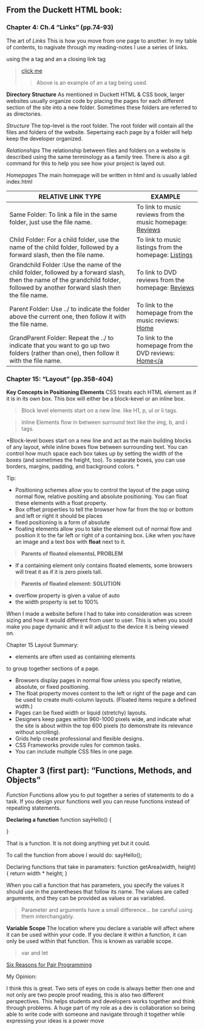 ## From the Duckett HTML book:

### Chapter 4: Ch.4 “Links” (pp.74-93)
The art of *Links*
This is how you move from one page to another. In my table of contents, to nagivate through my reading-notes I use a series of links.

using the a tag and an a closing link tag
> <a href="www.google.com"> click me </a>
>> Above is an example of an a tag being used.

**Directory Structure**
As mentioned in Duckett HTML & CSS book, larger websites usually organize code by placing the pages for each different section of the site into a new folder. Sometimes these folders are referred to as directories. 

*Structure*
The top-level is the root folder. The root folder will contain all the files and folders of the website. Sepertaing each page by a folder will help keep the developer organized.

*Relationships*
The relationship between files and folders on a website is described using the same terminology as a family tree. There is also a git command for this to help you see how your project is layed out.

*Homepages*
The main homepage will be written in html and is usually labled index.html


RELATIVE LINK TYPE | EXAMPLE  
----------------- | ----------------  
Same Folder: To link a file in the same folder, just use the file name. | To link to music reviews from the music homepage: <a href="reviews.html">Reviews</a>  
Child Folder: For a child folder, use the name of the child folder, followed by a forward slash, then the file name.  | To link to music listings from the homepage: <a href="music/listings.html">Listings</a>  
Grandchild Folder :Use the name of the child folder, followed by a forward slash, then the name of the grandchild folder, followed by another forward slash then the file name. | To link to DVD reviews from the homepage: <a href="movies/dvd/reviews.html">Reviews</a>  
Parent Folder: Use ../ to indicate the folder above the current one, then follow it with the file name.  |  To link to the homepage from the music reviews: <a href="../index.html">Home</a>  
GrandParent Folder: Repeat the ../ to indicate that you want to go up two folders (rather than one), then follow it with the file name.  |  To link to the homepage from the DVD reviews: <a href="../../index.html">Home</a  


### Chapter 15: “Layout” (pp.358-404)


**Key Concepts in Positioning Elements** 
CSS treats each HTML element as if it is in its own box. This box will either be a block-kevel or an inline box. 
>Block level elements start on a new line. like H1, p, ul or li tags.

>Inline Elements flow in between surround text like the img, b, and i tags.


*Block-level boxes start on a new line and act as the main building blocks of any layout, while inline boxes flow between surrounding text. You can control how much space each box takes up by setting the width of the boxes (and sometimes the height, too). To separate boxes, you can use borders, margins, padding, and background colors. *

Tip:
- Positioning schemes allow you to control the layout of the page using normal flow, relative positiing and absolute positioning. You can float these elements with a float property. 
- Box offset properties to tell the browser how far from the top or bottom and left or right it should be places 
- fixed positioning is a form of absolute
- floating elements allow you to take the element out of normal flow and position it to the far left or right of a containing box. Like when you have an image and a text box with **float** next to it.

> **Parents of floated elementsL PROBLEM**
- If a containing element only
contains floated elements, some
browsers will treat it as if it is
zero pixels tall.

> **Parents of floated element: SOLUTION**
- overflow property is given a value of auto
- the width property is set to 100% 


When I made a website before I had to take into consideration was screen sizing and how it would different from user to user. This is when you sould make you page dymanic and it will adjust to the device it is being viewed on. 

Chapter 15 Layout Summary: 
- <div> elements are often used as containing elements
to group together sections of a page.
- Browsers display pages in normal flow unless you
specify relative, absolute, or fixed positioning.
- The float property moves content to the left or right
of the page and can be used to create multi-column
layouts. (Floated items require a defined width.)
- Pages can be fixed width or liquid (stretchy) layouts.
- Designers keep pages within 960-1000 pixels wide,
and indicate what the site is about within the top 600
pixels (to demonstrate its relevance without scrolling).
- Grids help create professional and flexible designs.
- CSS Frameworks provide rules for common tasks.
- You can include multiple CSS files in one page.



## Chapter 3 (first part): “Functions, Methods, and Objects”

*Function*
Functions allow you to put together a series of statements to do a task. If you design your functions well you can reuse functions instead of repeating statements.


**Declaring a function**
function sayHello() {

}

That is a function. It is not doing anything yet but it could. 

To call the function from above I would do:
sayHello();

Declaring functions that take in paramaters:
function getArea(width, height){
  return width * height;
}


When you call a function that has parameters, you specify the values it should use in the parentheses that follow its name. The values are called arguments, and they can be provided as values or as variabled.

>Parameter and arguments have a small difference... be careful using them interchangably.


**Variable Scope** 
The location where you declare a variable will affect where it can be used within your code. If you declare it within a function, it can only be used within that function. This is known as variable scope.
> var and let





[Six Reasons for Pair Programming](https://www.codefellows.org/blog/6-reasons-for-pair-programming/)

My Opinion:

I think this is great. Two sets of eyes on code is always better then one and not only are two people proof reading, this is also two different perspectives. This helps students and developers works together and think through problems. A huge part of my role as a dev is collaboration so being able to write code with someone and navigate through it together while expressing your ideas is a power move